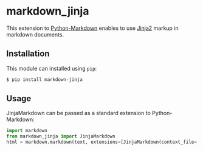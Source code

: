# markdown\_jinja

This extension to [Python-Markdown][python_markdown] enables to use [Jinja2][jinja2] markup in markdown documents.

## Installation

This module can installed using ``pip``:

```sh
$ pip install markdown-jinja
```

## Usage

JinjaMarkdown can be passed as a standard extension to Python-Markdown:

```python
import markdown
from markdown_jinja import JinjaMarkdown
html = markdown.markdown(text, extensions=[JinjaMarkdown(context_file='path/to/context.json')])
```

[python_markdown]: https://pythonhosted.org/Markdown/
[jinja2]: http://jinja.pocoo.org/
